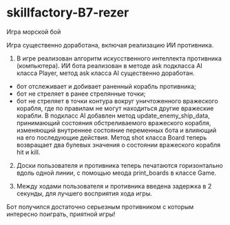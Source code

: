 # skillfactory-B7-rezer
Игра морской бой

Игра существенно доработана, включая реализацию ИИ противника.

1) В игре реализован алгоритм искусственного интеллекта противника (компьютера).
ИИ бота реализован в методе ask подкласса AI класса Player, метод ask класса AI существенно доработан.
  - бот отслеживает и добивает раненный корабль противника;
  - бот не стреляет в ранее стрелянные точки;
  - бот не стреляет в точки контура вокруг уничтоженного вражеского корабля, где по правилам не могут находиться другие вражеские корабли.
В подкласс AI добавлен метод update_enemy_ship_data, принимающий состояния обстреливаемого вражеского корабля, изменяющий внутреннее состояние переменных бота и
влияющий на его последующие действия.
Метод shot класса Board теперь возвращает два булевых значения о состоянии вражеского корабля hit и kill.

2) Доски пользователя и противника теперь печатаются горизонтально вдоль одной линии, с помощью меода print_boards в классе Game.

3) Между ходами пользователя и противника введена задержка в 2 секунды, для лучшего восприятия хода игры.

Бот получился достаточно серьезным противником с которым интересно поиграть, приятной игры!
